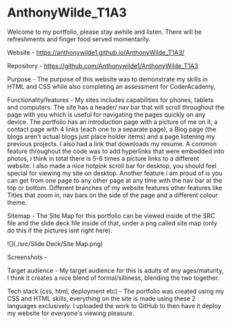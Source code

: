 # AnthonyWilde_T1A3

Welcome to my portfolio, please stay awhile and listen. There will be refreshments and finger food served momentarily. 

Website - https://anthonywilde1.github.io/AnthonyWilde_T1A3/

Repository - https://github.com/Anthonywilde1/AnthonyWilde_T1A3

Purpose - The purpose of this website was to demonstrate my skills in HTML and CSS while also completing an assessment for CoderAcademy, 

Functionality/features - My sites includes capabilities for phones, tablets and computers. The site has a header/ nav bar that will scroll throughout the page with you which is useful for navigating the pages quickly on any device.  The portfolio has an introduction page with a picture of me on it, a contact page with 4 links (each one to a separate page), a Blog page (the blogs aren't actual blogs just place holder items) and a page listening my previous projects. I also had a link that downloads my resume. A common feature throughout the code was to add hyperlinks that were embedded into photos, i think in total there is 5-6 times a picture links to a different website. I also made a nice hotpink scroll bar for desktop, you should feel special for viewing my site on desktop. Another feature i am proud of is you can get from one page to any other page at any time with the nav bar at the top or bottom. Different branches of my website features other features like Titles that zoom in, nav bars on the side of the page and a different colour theme.

Sitemap - The Site Map for this portfolio can be viewed inside of the SRC file and the slide deck file inside of that, under a png called site map (only do this if the pictures isnt right here).

![](./src/Slide Deck/Site Map.png)

Screenshots - 

Target audience - My target audience for this is adults of any ages/maturity, I think it creates a nice blend of formal/silliness, blending the two together. 

Tech stack (css, html, deployment etc) - The portfolio was created using my CSS and HTML skills, everything on the site is made using these 2 languages exclusively. I uploaded the work to GitHub to then have it deploy my website for everyone's viewing pleasure. 